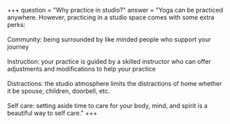 +++
question = "Why practice in studio?​​"
answer = "Yoga can be practiced anywhere. However, practicing in a studio space comes with some extra perks: <br/><br/> Community: being surrounded by like minded people who support your journey <br/><br/> Instruction: your practice is guided by a skilled instructor who can offer adjustments and modifications to help your practice <br/><br/> Distractions: the studio atmosphere limits the distractions of home whether it be spouse, children, doorbell, etc. <br/><br/> Self care: setting aside time to care for your body, mind, and spirit is a beautiful way to self care."
+++